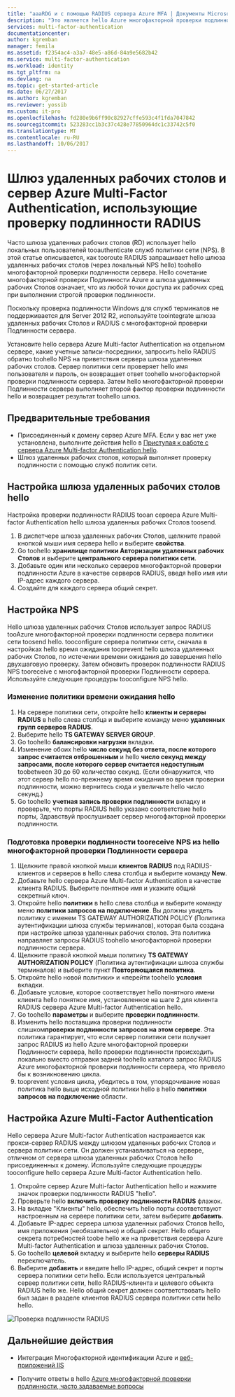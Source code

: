 ```yaml
---
title: "aaaRDG и с помощью RADIUS сервера Azure MFA | Документы Microsoft"
description: "Это является hello Azure многофакторной проверки подлинности, будет полезен при развертывании шлюза удаленных рабочих столов (RD) и с помощью RADIUS сервера Azure Multi-factor Authentication."
services: multi-factor-authentication
documentationcenter: 
author: kgremban
manager: femila
ms.assetid: f2354ac4-a3a7-48e5-a86d-84a9e5682b42
ms.service: multi-factor-authentication
ms.workload: identity
ms.tgt_pltfrm: na
ms.devlang: na
ms.topic: get-started-article
ms.date: 06/27/2017
ms.author: kgremban
ms.reviewer: yossib
ms.custom: it-pro
ms.openlocfilehash: fd280e9b6ff90c82927cffe593c4f1fda7047842
ms.sourcegitcommit: 523283cc1b3c37c428e77850964dc1c33742c5f0
ms.translationtype: MT
ms.contentlocale: ru-RU
ms.lasthandoff: 10/06/2017
---
```

# <a name="remote-desktop-gateway-and-azure-multi-factor-authentication-server-using-radius"></a>Шлюз удаленных рабочих столов и сервер Azure Multi-Factor Authentication, использующие проверку подлинности RADIUS
Часто шлюза удаленных рабочих столов (RD) использует hello локальных пользователей tooauthenticate служб политики сети (NPS). В этой статье описывается, как tooroute RADIUS запрашивает hello шлюза удаленных рабочих столов (через локальный NPS hello) toohello многофакторной проверки подлинности сервера. Hello сочетание многофакторной проверки Подлинности Azure и шлюза удаленных рабочих Столов означает, что из любой точки доступа их рабочих сред при выполнении строгой проверки подлинности. 

Поскольку проверка подлинности Windows для служб терминалов не поддерживается для Server 2012 R2, используйте toointegrate шлюза удаленных рабочих Столов и RADIUS с многофакторной проверки Подлинности сервера. 

Установите hello сервера Azure Multi-factor Authentication на отдельном сервере, какие учетные записи-посредники, запросить hello RADIUS обратно toohello NPS на приветствия сервера шлюза удаленных рабочих столов. Сервер политики сети проверяет hello имя пользователя и пароль, он возвращает ответ toohello многофакторной проверки подлинности сервера. Затем hello многофакторной проверки Подлинности сервера выполняет второй фактор проверки подлинности hello и возвращает результат toohello шлюз.

## <a name="prerequisites"></a>Предварительные требования

- Присоединенный к домену сервер Azure MFA. Если у вас нет уже установлена, выполните действия hello в [Приступая к работе с сервера Azure Multi-factor Authentication hello](multi-factor-authentication-get-started-server.md).
- Шлюз удаленных рабочих столов, который выполняет проверку подлинности с помощью служб политик сети.

## <a name="configure-hello-remote-desktop-gateway"></a>Настройка шлюза удаленных рабочих столов hello
Настройка проверки подлинности RADIUS tooan сервера Azure Multi-factor Authentication hello шлюза удаленных рабочих Столов toosend. 

1. В диспетчере шлюза удаленных рабочих Столов, щелкните правой кнопкой мыши имя сервера hello и выберите **свойства**.
2. Go toohello **хранилище политики Авторизации удаленных рабочих Столов** и выберите **центрального сервера политики сети**. 
3. Добавьте один или несколько серверов многофакторной проверки подлинности Azure в качестве серверов RADIUS, введя hello имя или IP-адрес каждого сервера. 
4. Создайте для каждого сервера общий секрет.

## <a name="configure-nps"></a>Настройка NPS
Hello шлюза удаленных рабочих Столов использует запрос RADIUS tooAzure многофакторной проверки подлинности сервера политики сети toosend hello. tooconfigure сервера политики сети, сначала в настройках hello время ожидания tooprevent hello шлюза удаленных рабочих Столов, по истечении времени ожидания до завершения hello двухшаговую проверку. Затем обновить проверок подлинности RADIUS NPS tooreceive с многофакторной проверки Подлинности сервера. Используйте следующие процедуры tooconfigure NPS hello.

### <a name="modify-hello-timeout-policy"></a>Изменение политики времени ожидания hello

1. На сервере политики сети, откройте hello **клиенты и серверы RADIUS** в hello слева столбца и выберите команду меню **удаленных групп серверов RADIUS**. 
2. Выберите hello **TS GATEWAY SERVER GROUP**. 
3. Go toohello **балансировки нагрузки** вкладки. 
4. Изменение обоих hello **число секунд без ответа, после которого запрос считается отброшенным** и hello **число секунд между запросами, после которого сервер считается недоступным** toobetween 30 до 60 количество секунд. (Если обнаружится, что этот сервер hello по-прежнему время ожидания во время проверки подлинности, можно вернитесь сюда и увеличьте hello число секунд.)
5. Go toohello **учетная запись проверки подлинности** вкладку и проверьте, что порты RADIUS hello указано соответствие hello порты, Здравствуй прослушивает сервер многофакторной проверки подлинности.

### <a name="prepare-nps-tooreceive-authentications-from-hello-mfa-server"></a>Подготовка проверки подлинности tooreceive NPS из hello многофакторной проверки Подлинности сервера

1. Щелкните правой кнопкой мыши **клиентов RADIUS** под RADIUS-клиентов и серверов в hello слева столбца и выберите команду **New**.
2. Добавьте hello сервера Azure Multi-factor Authentication в качестве клиента RADIUS. Выберите понятное имя и укажите общий секретный ключ.
3. Откройте hello **политики** в hello слева столбца и выберите команду меню **политики запросов на подключение**. Вы должны увидеть политику с именем TS GATEWAY AUTHORIZATION POLICY (Политика аутентификации шлюза службы терминалов), которая была создана при настройке шлюза удаленных рабочих столов. Эта политика направляет запросы RADIUS toohello многофакторной проверки подлинности сервера.
4. Щелкните правой кнопкой мыши политику **TS GATEWAY AUTHORIZATION POLICY** (Политика аутентификации шлюза службы терминалов) и выберите пункт **Повторяющаяся политика**. 
5. Откройте hello новой политики» и «перейти toohello **условия** вкладки.
6. Добавьте условие, которое соответствует hello понятного имени клиента hello понятное имя, установленное на шаге 2 для клиента RADIUS сервера Azure Multi-factor Authentication hello. 
7. Go toohello **параметры** и выберите **проверки подлинности**.
8. Изменить hello поставщика проверки подлинности слишком**проверки подлинности запросов на этом сервере**. Эта политика гарантирует, что если сервер политики сети получает запрос RADIUS из hello Azure многофакторной проверки Подлинности сервера, hello проверки подлинности происходить локально вместо отправки задней toohello каталога запрос RADIUS Azure многофакторной проверки подлинности сервера, что привело бы к возникновению цикла. 
9. tooprevent условия цикла, убедитесь в том, упорядочивание новая политика hello выше исходной политики hello в hello **политики запросов на подключение** области.

## <a name="configure-azure-multi-factor-authentication"></a>Настройка Azure Multi-Factor Authentication

Hello сервера Azure Multi-factor Authentication настраивается как прокси-сервер RADIUS между шлюзом удаленных рабочих Столов и сервера политики сети.  Он должен устанавливаться на сервере, отличном от сервера шлюза удаленных рабочих Столов hello присоединенных к домену. Используйте следующие процедуры tooconfigure hello сервера Azure Multi-factor Authentication hello.

1. Откройте сервер Azure Multi-factor Authentication hello и нажмите значок проверки подлинности RADIUS "hello". 
2. Проверьте hello **включить проверку подлинности RADIUS** флажок.
3. На вкладке "Клиенты" hello, обеспечить hello порты соответствуют настроенным на сервере политики сети, затем выберите **добавить**.
4. Добавьте IP-адрес сервера шлюза удаленных рабочих Столов hello, имя приложения (необязательно) и общий секрет. Hello общего секрета потребностей toobe hello же на приветствия сервера Azure Multi-factor Authentication и шлюза удаленных рабочих Столов.
3. Go toohello **целевой** вкладку и выберите hello **серверы RADIUS** переключатель.
4. Выберите **добавить** и введите hello IP-адрес, общий секрет и порты сервера политики сети hello. Если используется центральный сервер политики сети, hello RADIUS-клиента и целевого объекта RADIUS hello же. Hello общий секрет должен соответствовать hello был задан в разделе клиентов RADIUS сервера политики сети hello hello.

![Проверка подлинности RADIUS](./media/multi-factor-authentication-get-started-server-rdg/radius.png)

## <a name="next-steps"></a>Дальнейшие действия

- Интеграция Многофакторной идентификации Azure и [веб-приложений IIS](multi-factor-authentication-get-started-server-iis.md)

- Получите ответы в hello [Azure многофакторной проверки подлинности, часто задаваемые вопросы](multi-factor-authentication-faq.md)

